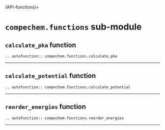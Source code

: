 (API-functions)=
# `compechem.functions` sub-module

## `calculate_pka` function

```{eval-rst}
.. autofunction:: compechem.functions.calculate_pka
```

---

## `calculate_potential` function

```{eval-rst}
.. autofunction:: compechem.functions.calculate_potential
```

---

## `reorder_energies` function

```{eval-rst}
.. autofunction:: compechem.functions.reorder_energies
```

---

